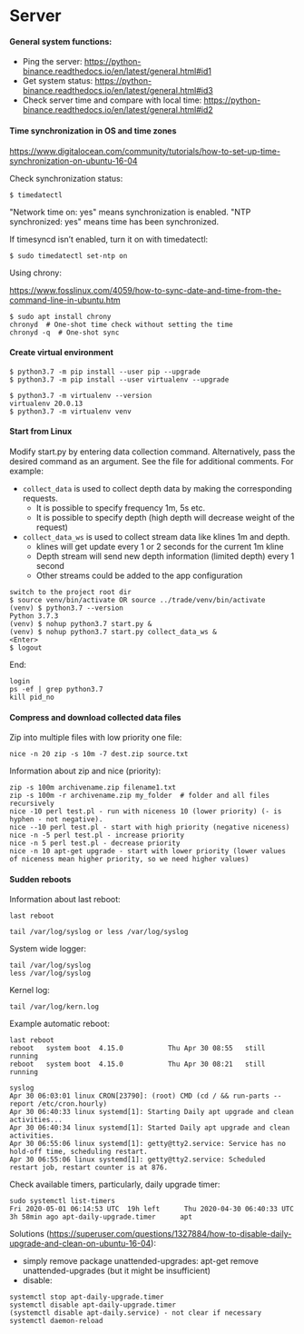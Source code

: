 # Server

#### General system functions:

* Ping the server: https://python-binance.readthedocs.io/en/latest/general.html#id1
* Get system status: https://python-binance.readthedocs.io/en/latest/general.html#id3
* Check server time and compare with local time: https://python-binance.readthedocs.io/en/latest/general.html#id2

#### Time synchronization in OS and time zones

https://www.digitalocean.com/community/tutorials/how-to-set-up-time-synchronization-on-ubuntu-16-04

Check synchronization status:
```
$ timedatectl
```

"Network time on: yes" means synchronization is enabled. "NTP synchronized: yes" means time has been synchronized.

If timesyncd isn’t enabled, turn it on with timedatectl:
```
$ sudo timedatectl set-ntp on
```

Using chrony:

https://www.fosslinux.com/4059/how-to-sync-date-and-time-from-the-command-line-in-ubuntu.htm

```
$ sudo apt install chrony
chronyd  # One-shot time check without setting the time
chronyd -q  # One-shot sync
```

#### Create virtual environment

```
$ python3.7 -m pip install --user pip --upgrade
$ python3.7 -m pip install --user virtualenv --upgrade
```

```
$ python3.7 -m virtualenv --version
virtualenv 20.0.13
$ python3.7 -m virtualenv venv
```

#### Start from Linux

Modify start.py by entering data collection command. Alternatively, pass the desired command as an argument.
See the file for additional comments. For example:
* `collect_data` is used to collect depth data by making the corresponding requests.
  * It is possible to specify frequency 1m, 5s etc.
  * It is possible to specify depth (high depth will decrease weight of the request)
* `collect_data_ws` is used to collect stream data like klines 1m and depth.
  * klines will get update every 1 or 2 seconds for the current 1m kline
  * Depth stream will send new depth information (limited depth) every 1 second
  * Other streams could be added to the app configuration

```
switch to the project root dir
$ source venv/bin/activate OR source ../trade/venv/bin/activate
(venv) $ python3.7 --version
Python 3.7.3
(venv) $ nohup python3.7 start.py &
(venv) $ nohup python3.7 start.py collect_data_ws &
<Enter>
$ logout
```
End:
```
login
ps -ef | grep python3.7
kill pid_no
```
#### Compress and download collected data files

Zip into multiple files with low priority one file:
```
nice -n 20 zip -s 10m -7 dest.zip source.txt
```

Information about zip and nice (priority):
```
zip -s 100m archivename.zip filename1.txt
zip -s 100m -r archivename.zip my_folder  # folder and all files recursively
nice -10 perl test.pl - run with niceness 10 (lower priority) (- is hyphen - not negative).
nice --10 perl test.pl - start with high priority (negative niceness)
nice -n -5 perl test.pl - increase priority
nice -n 5 perl test.pl - decrease priority
nice -n 10 apt-get upgrade - start with lower priority (lower values of niceness mean higher priority, so we need higher values)
```

#### Sudden reboots

Information about last reboot:
```
last reboot

tail /var/log/syslog or less /var/log/syslog
```

System wide logger:
```
tail /var/log/syslog
less /var/log/syslog
```
Kernel log:
```
tail /var/log/kern.log
```

Example automatic reboot:

```
last reboot
reboot   system boot  4.15.0           Thu Apr 30 08:55   still running
reboot   system boot  4.15.0           Thu Apr 30 08:21   still running
```

```
syslog
Apr 30 06:03:01 linux CRON[23790]: (root) CMD (cd / && run-parts --report /etc/cron.hourly)
Apr 30 06:40:33 linux systemd[1]: Starting Daily apt upgrade and clean activities...
Apr 30 06:40:34 linux systemd[1]: Started Daily apt upgrade and clean activities.
Apr 30 06:55:06 linux systemd[1]: getty@tty2.service: Service has no hold-off time, scheduling restart.
Apr 30 06:55:06 linux systemd[1]: getty@tty2.service: Scheduled restart job, restart counter is at 876.
```

Check available timers, particularly, daily upgrade timer:
```
sudo systemctl list-timers
Fri 2020-05-01 06:14:53 UTC  19h left      Thu 2020-04-30 06:40:33 UTC  3h 58min ago apt-daily-upgrade.timer      apt
```
Solutions (https://superuser.com/questions/1327884/how-to-disable-daily-upgrade-and-clean-on-ubuntu-16-04):
* simply remove package unattended-upgrades: apt-get remove unattended-upgrades (but it might be insufficient)
* disable:
```
systemctl stop apt-daily-upgrade.timer
systemctl disable apt-daily-upgrade.timer
(systemctl disable apt-daily.service) - not clear if necessary
systemctl daemon-reload
```
